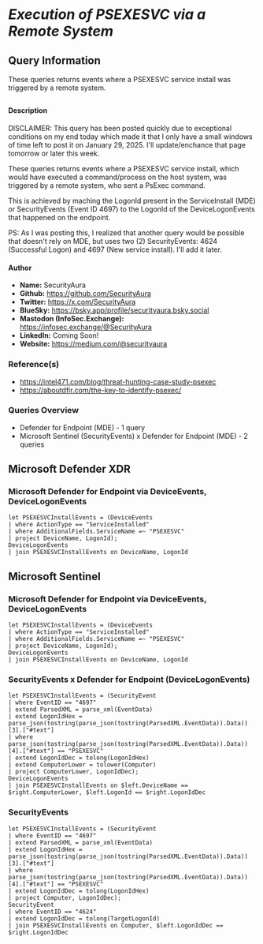 # *Execution of PSEXESVC via a Remote System*

## Query Information

These queries returns events where a PSEXESVC service install was triggered by a remote system.

##

#### Description

DISCLAIMER: This query has been posted quickly due to exceptional conditions on my end today which made it that I only have a small windows of time left to post it on January 29, 2025. I'll update/enchance that page tomorrow or later this week.

These queries returns events where a PSEXESVC service install, which would have executed a command/process on the host system, was triggered by a remote system, who sent a PsExec command.

This is achieved by maching the LogonId present in the ServiceInstall (MDE) or SecurityEvents (Event ID 4697) to the LogonId of the DeviceLogonEvents that happened on the endpoint.

PS: As I was posting this, I realized that another query would be possible that doesn't rely on MDE, but uses two (2) SecurityEvents: 4624 (Successful Logon) and 4697 (New service install). I'll add it later.

#### Author <Optional>
- **Name:** SecurityAura
- **Github:** https://github.com/SecurityAura
- **Twitter:** https://x.com/SecurityAura
- **BlueSky:** https://bsky.app/profile/securityaura.bsky.social
- **Mastodon (InfoSec.Exchange):** https://infosec.exchange/@SecurityAura
- **LinkedIn:** Coming Soon!
- **Website:** https://medium.com/@securityaura

### Reference(s)

- https://intel471.com/blog/threat-hunting-case-study-psexec
- https://aboutdfir.com/the-key-to-identify-psexec/

### Queries Overview ###

- Defender for Endpoint (MDE) - 1 query
- Microsoft Sentinel (SecurityEvents) x Defender for Endpoint (MDE)  - 2 queries

## Microsoft Defender XDR ##
### Microsoft Defender for Endpoint via DeviceEvents, DeviceLogonEvents ###
```KQL
let PSEXESVCInstallEvents = (DeviceEvents
| where ActionType == "ServiceInstalled"
| where AdditionalFields.ServiceName =~ "PSEXESVC"
| project DeviceName, LogonId);
DeviceLogonEvents
| join PSEXESVCInstallEvents on DeviceName, LogonId
```
## Microsoft Sentinel ##
### Microsoft Defender for Endpoint via DeviceEvents, DeviceLogonEvents ###
```KQL
let PSEXESVCInstallEvents = (DeviceEvents
| where ActionType == "ServiceInstalled"
| where AdditionalFields.ServiceName =~ "PSEXESVC"
| project DeviceName, LogonId);
DeviceLogonEvents
| join PSEXESVCInstallEvents on DeviceName, LogonId
```
### SecurityEvents x Defender for Endpoint (DeviceLogonEvents) ###
```KQL
let PSEXESVCInstallEvents = (SecurityEvent
| where EventID == "4697"
| extend ParsedXML = parse_xml(EventData)
| extend LogonIdHex = parse_json(tostring(parse_json(tostring(ParsedXML.EventData)).Data))[3].["#text"]
| where parse_json(tostring(parse_json(tostring(ParsedXML.EventData)).Data))[4].["#text"] == "PSEXESVC"
| extend LogonIdDec = tolong(LogonIdHex)
| extend ComputerLower = tolower(Computer)
| project ComputerLower, LogonIdDec);
DeviceLogonEvents
| join PSEXESVCInstallEvents on $left.DeviceName == $right.ComputerLower, $left.LogonId == $right.LogonIdDec
```
### SecurityEvents ###
```KQL
let PSEXESVCInstallEvents = (SecurityEvent
| where EventID == "4697"
| extend ParsedXML = parse_xml(EventData)
| extend LogonIdHex = parse_json(tostring(parse_json(tostring(ParsedXML.EventData)).Data))[3].["#text"]
| where parse_json(tostring(parse_json(tostring(ParsedXML.EventData)).Data))[4].["#text"] == "PSEXESVC"
| extend LogonIdDec = tolong(LogonIdHex)
| project Computer, LogonIdDec);
SecurityEvent
| where EventID == "4624"
| extend LogonIdDec = tolong(TargetLogonId)
| join PSEXESVCInstallEvents on Computer, $left.LogonIdDec == $right.LogonIdDec
```
